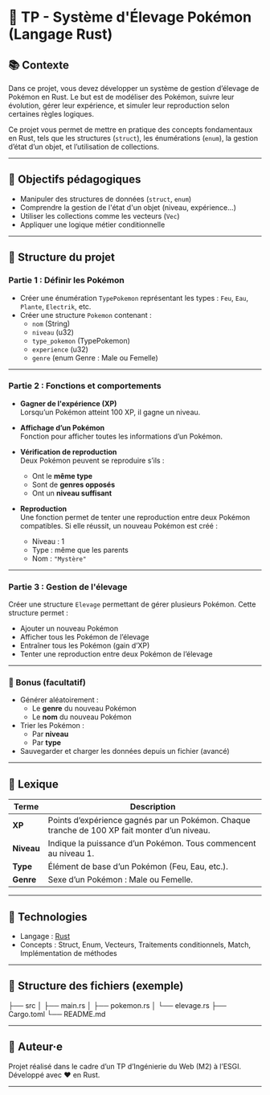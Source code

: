 # 🐾 TP - Système d'Élevage Pokémon (Langage Rust)

## 📚 Contexte

Dans ce projet, vous devez développer un système de gestion d’élevage de Pokémon en Rust. Le but est de modéliser des Pokémon, suivre leur évolution, gérer leur expérience, et simuler leur reproduction selon certaines règles logiques.

Ce projet vous permet de mettre en pratique des concepts fondamentaux en Rust, tels que les structures (`struct`), les énumérations (`enum`), la gestion d’état d’un objet, et l’utilisation de collections.

---

## 🎯 Objectifs pédagogiques

- Manipuler des structures de données (`struct`, `enum`)
- Comprendre la gestion de l'état d'un objet (niveau, expérience…)
- Utiliser les collections comme les vecteurs (`Vec`)
- Appliquer une logique métier conditionnelle

---

## 🧱 Structure du projet

### Partie 1 : Définir les Pokémon

- Créer une énumération `TypePokemon` représentant les types : `Feu`, `Eau`, `Plante`, `Electrik`, etc.
- Créer une structure `Pokemon` contenant :
  - `nom` (String)
  - `niveau` (u32)
  - `type_pokemon` (TypePokemon)
  - `experience` (u32)
  - `genre` (enum Genre : Male ou Femelle)

---

### Partie 2 : Fonctions et comportements

- **Gagner de l'expérience (XP)**  
  Lorsqu’un Pokémon atteint 100 XP, il gagne un niveau.

- **Affichage d’un Pokémon**  
  Fonction pour afficher toutes les informations d’un Pokémon.

- **Vérification de reproduction**  
  Deux Pokémon peuvent se reproduire s’ils :
  - Ont le **même type**
  - Sont de **genres opposés**
  - Ont un **niveau suffisant**

- **Reproduction**  
  Une fonction permet de tenter une reproduction entre deux Pokémon compatibles. Si elle réussit, un nouveau Pokémon est créé :
  - Niveau : 1
  - Type : même que les parents
  - Nom : `"Mystère"`

---

### Partie 3 : Gestion de l'élevage

Créer une structure `Elevage` permettant de gérer plusieurs Pokémon. Cette structure permet :

- Ajouter un nouveau Pokémon
- Afficher tous les Pokémon de l’élevage
- Entraîner tous les Pokémon (gain d’XP)
- Tenter une reproduction entre deux Pokémon de l’élevage

---

### 🌟 Bonus (facultatif)

- Générer aléatoirement :
  - Le **genre** du nouveau Pokémon
  - Le **nom** du nouveau Pokémon
- Trier les Pokémon :
  - Par **niveau**
  - Par **type**
- Sauvegarder et charger les données depuis un fichier (avancé)

---

## 🧾 Lexique

| Terme   | Description |
|--------|-------------|
| **XP** | Points d’expérience gagnés par un Pokémon. Chaque tranche de 100 XP fait monter d’un niveau. |
| **Niveau** | Indique la puissance d’un Pokémon. Tous commencent au niveau 1. |
| **Type** | Élément de base d’un Pokémon (Feu, Eau, etc.). |
| **Genre** | Sexe d’un Pokémon : Male ou Femelle. |

---

## 🚀 Technologies

- Langage : [Rust](https://www.rust-lang.org/)
- Concepts : Struct, Enum, Vecteurs, Traitements conditionnels, Match, Implémentation de méthodes

---

## 📁 Structure des fichiers (exemple)

├── src │ ├── main.rs │ ├── pokemon.rs │ └── elevage.rs ├── Cargo.toml └── README.md


---

## 💬 Auteur·e

Projet réalisé dans le cadre d’un TP d’Ingénierie du Web (M2) à l’ESGI.  
Développé avec ❤️ en Rust.

---